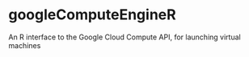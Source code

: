 # googleComputeEngineR
An R interface to the Google Cloud Compute API, for launching virtual machines
